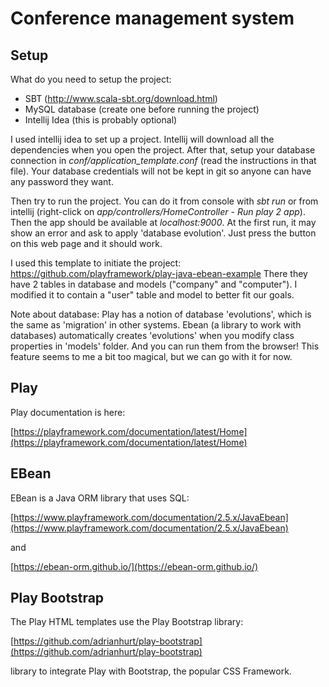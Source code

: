 # Conference management system

## Setup

What do you need to setup the project:

* SBT (http://www.scala-sbt.org/download.html)
* MySQL database (create one before running the project)
* Intellij Idea (this is probably optional)

I used intellij idea to set up a project. Intellij will download all the dependencies when you open the project.
After that, setup your database connection in *conf/application_template.conf* (read the instructions in that file).
Your database credentials will not be kept in git so anyone can have any password they want.

Then try to run the project. You can do it from console with *sbt run* or from intellij 
(right-click on *app/controllers/HomeController* - *Run play 2 app*).
Then the app should be available at *localhost:9000*.
At the first run, it may show an error and ask to apply 'database evolution'.
Just press the button on this web page and it should work.
 
I used this template to initiate the project: https://github.com/playframework/play-java-ebean-example
There they have 2 tables in database and models ("company" and "computer"). 
I modified it to contain a "user" table and model to better fit our goals.

Note about database:
Play has a notion of database 'evolutions', which is the same as 'migration' in other systems.
Ebean (a library to work with databases) automatically creates 'evolutions' when you modify class properties in 'models' folder.
And you can run them from the browser!
This feature seems to me a bit too magical, but we can go with it for now.

## Play

Play documentation is here:

[https://playframework.com/documentation/latest/Home](https://playframework.com/documentation/latest/Home)

## EBean

EBean is a Java ORM library that uses SQL:

[https://www.playframework.com/documentation/2.5.x/JavaEbean](https://www.playframework.com/documentation/2.5.x/JavaEbean)

and

[https://ebean-orm.github.io/](https://ebean-orm.github.io/)

## Play Bootstrap

The Play HTML templates use the Play Bootstrap library:

[https://github.com/adrianhurt/play-bootstrap](https://github.com/adrianhurt/play-bootstrap)

library to integrate Play with Bootstrap, the popular CSS Framework.
